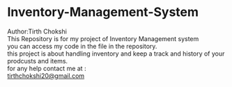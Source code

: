 # Inventory-Management-System
Author:Tirth Chokshi
<br>
This Repository is for my project of Inventory Management system
<br>
you can access my code in the file in the repository.
<br>
this project is about handling inventory and keep a track and history of your prodcusts and items.
<br>
for any help contact me at :
<br>
tirthchokshi20@gmail.com
